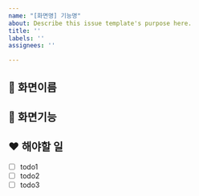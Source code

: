 ```yaml
---
name: "[화면명] 기능명"
about: Describe this issue template's purpose here.
title: ''
labels: ''
assignees: ''

---
```


## 💌 화면이름

## 💑 화면기능

## ❤️ 해야할 일
- [ ] todo1
- [ ] todo2
- [ ] todo3
